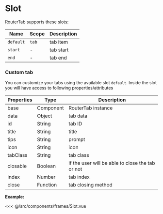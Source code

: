# Slot

RouterTab supports these slots:

| Name      | Scope | Description |
| --------- | ----- | ----------- |
| `default` | `tab` | tab item    |
| `start`   | -     | tab start   |
| `end`     | -     | tab end     |

### Custom tab

You can customize your tabs using the available slot `default`. Inside the slot you will have access to following properties/attributes

| Properties | Type      | Description                                      |
| ---------- | --------- | ------------------------------------------------ |
| base       | Component | RouterTab instance                               |
| data       | Object    | tab data                                         |
| id         | String    | tab ID                                           |
| title      | String    | title                                            |
| tips       | String    | prompt                                           |
| icon       | String    | icon                                             |
| tabClass   | String    | tab class                                        |
| closable   | Boolean   | if the user will be able to close the tab or not |
| index      | Number    | tab index                                        |
| close      | Function  | tab closing method                               |

<doc-links demo="/slot/" />

**Example:**

<<< @/src/components/frames/Slot.vue

<!-- {4,13,22} -->
